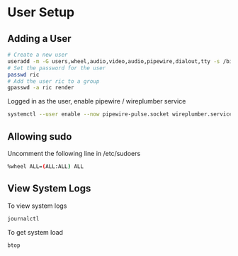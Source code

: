 # User Setup

## Adding a User

```bash
# Create a new user
useradd -m -G users,wheel,audio,video,audio,pipewire,dialout,tty -s /bin/bash ric
# Set the password for the user
passwd ric
# Add the user ric to a group
gpasswd -a ric render
```

Logged in as the user, enable pipewire / wireplumber service
```bash
systemctl --user enable --now pipewire-pulse.socket wireplumber.service
```

## Allowing sudo

Uncomment the following line in /etc/sudoers
```bash
%wheel ALL=(ALL:ALL) ALL
```

## View System Logs

To view system logs
```bash
journalctl
```

To get system load
```bash
btop
```

